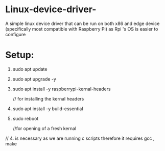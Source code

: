 # Linux-device-driver-
A simple linux device driver that can be run on both x86 and edge device (specifically most compatible with Raspberry Pi) as Rpi 's OS is easier to configure

# Setup:
1. sudo apt update
2. sudo apt upgrade -y
3. sudo apt install -y raspberrypi-kernal-headers
   
   // for installing the kernal headers
4. sudo apt install -y build-essential
5. sudo reboot
   
   //for opening of a fresh kernal
   
// 4. is necessary as we are running c scripts therefore it requires gcc , make
